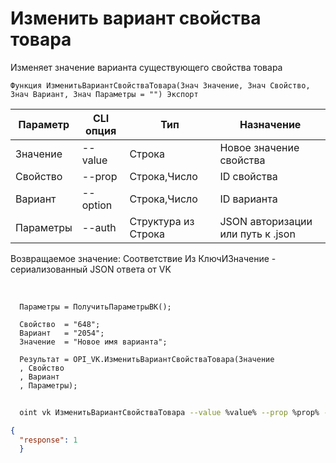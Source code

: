 ﻿---
sidebar_position: 6
---

# Изменить вариант свойства товара
 Изменяет значение варианта существующего свойства товара



`Функция ИзменитьВариантСвойстваТовара(Знач Значение, Знач Свойство, Знач Вариант, Знач Параметры = "") Экспорт`

  | Параметр | CLI опция | Тип | Назначение |
  |-|-|-|-|
  | Значение | --value | Строка | Новое значение свойства |
  | Свойство | --prop | Строка,Число | ID свойства |
  | Вариант | --option | Строка,Число | ID варианта |
  | Параметры | --auth | Структура из Строка | JSON авторизации или путь к .json |

  
  Возвращаемое значение:   Соответствие Из КлючИЗначение - сериализованный JSON ответа от VK

<br/>




```bsl title="Пример кода"
  Параметры = ПолучитьПараметрыВК();
  
  Свойство  = "648";
  Вариант   = "2054";
  Значение  = "Новое имя варианта";
  
  Результат = OPI_VK.ИзменитьВариантСвойстваТовара(Значение
  , Свойство
  , Вариант
  , Параметры);
```
	


```sh title="Пример команды CLI"
    
  oint vk ИзменитьВариантСвойстваТовара --value %value% --prop %prop% --option %option% --auth %auth%

```

```json title="Результат"
{
  "response": 1
  }
```
